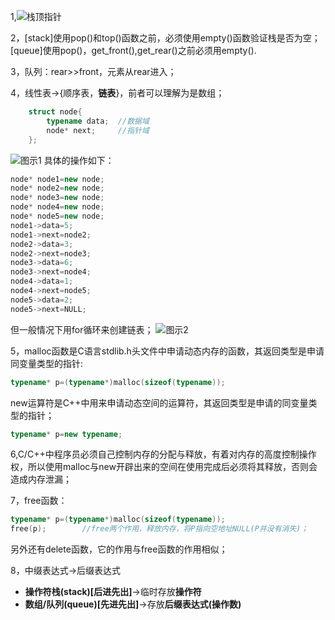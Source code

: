 1,![栈顶指针](http://ww1.sinaimg.cn/large/006kDro9ly1g1lzcj5p3dj30y803vwhi.jpg)

2，[stack]使用pop()和top()函数之前，必须使用empty()函数验证栈是否为空；
[queue]使用pop()，get_front(),get_rear()之前必须用empty().

3，队列：rear>>front，元素从rear进入；

4，线性表->{顺序表，**链表**}，前者可以理解为是数组；
```cpp
    struct node{
        typename data;  //数据域
        node* next;     //指针域
    };
```
![图示1](http://ww1.sinaimg.cn/large/006kDro9ly1g1nj3t97i0j30om06ft9z.jpg)
具体的操作如下：
```cpp
node* node1=new node;
node* node2=new node;
node* node3=new node;
node* node4=new node;
node* node5=new node;
node1->data=5;
node1->next=node2;
node2->data=3;
node2->next=node3;
node3->data=6;
node3->next=node4;
node4->data=1;
node4->next=node5;
node5->data=2;
node5->next=NULL;
```
但一般情况下用for循环来创建链表；
![图示2](http://ww1.sinaimg.cn/large/006kDro9ly1g1nk64xuzpj30nd0h0q7a.jpg)

5，malloc函数是C语言stdlib.h头文件中申请动态内存的函数，其返回类型是申请同变量类型的指针:  
```cpp
typename* p=(typename*)malloc(sizeof(typename));
```
new运算符是C++中用来申请动态空间的运算符，其返回类型是申请的同变量类型的指针；
```cpp
typename* p=new typename;
```
6,C/C++中程序员必须自己控制内存的分配与释放，有着对内存的高度控制操作权，所以使用malloc与new开辟出来的空间在使用完成后必须将其释放，否则会造成内存泄漏；

7，free函数：
```cpp
typename* p=(typename*)malloc(sizeof(typename));
free(p);        //free两个作用，释放内存，将P指向空地址NULL(P并没有消失)；
```
另外还有delete函数，它的作用与free函数的作用相似；

8，中缀表达式->后缀表达式
- **操作符栈(stack)[后进先出]**->临时存放**操作符**
- **数组/队列(queue)[先进先出]**->存放**后缀表达式(操作数)**

